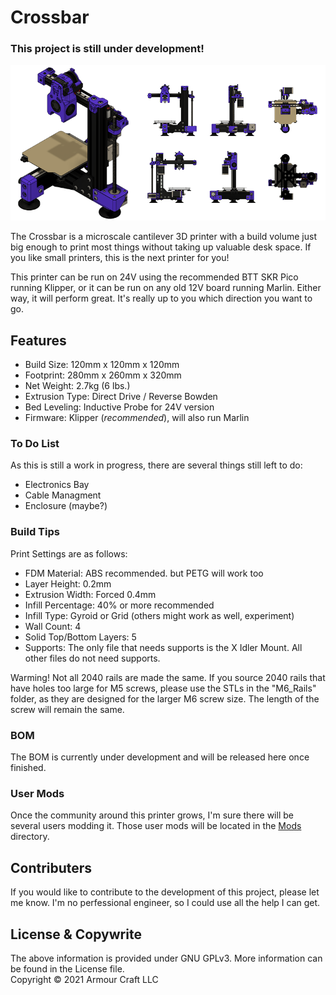 # Crossbar

### This project is still under development!

[<img alt="Crossbar v1" width="800px" src="Images/Cover_Img.png" />](https://github.com/armourcraft/Crossbar/tree/main/Images/ "Teensy Images")

The Crossbar is a microscale cantilever 3D printer with a build volume just big enough to print most things without taking up valuable desk space. If you like small printers, this is the next printer for you!

This printer can be run on 24V using the recommended BTT SKR Pico running Klipper, or it can be run on any old 12V board running Marlin. Either way, it will perform great. It's really up to you which direction you want to go.

## Features
- Build Size: 120mm x 120mm x 120mm
- Footprint: 280mm x 260mm x 320mm
- Net Weight: 2.7kg (6 lbs.)
- Extrusion Type: Direct Drive / Reverse Bowden
- Bed Leveling: Inductive Probe for 24V version
- Firmware: Klipper (*recommended*), will also run Marlin

### To Do List
As this is still a work in progress, there are several things still left to do:
- Electronics Bay
- Cable Managment
- Enclosure (maybe?)

### Build Tips
Print Settings are as follows:
- FDM Material: ABS recommended. but PETG will work too 
- Layer Height: 0.2mm
- Extrusion Width: Forced 0.4mm
- Infill Percentage: 40% or more recommended
- Infill Type: Gyroid or Grid (others might work as well, experiment)
- Wall Count: 4
- Solid Top/Bottom Layers: 5
- Supports: The only file that needs supports is the X Idler Mount. All other files do not need supports.

Warming! Not all 2040 rails are made the same. If you source 2040 rails that have holes too large for M5 screws, please use the STLs in the "M6_Rails" folder, as they are designed for the larger M6 screw size. The length of the screw will remain the same.

### BOM
The BOM is currently under development and will be released here once finished.

### User Mods
Once the community around this printer grows, I'm sure there will be several users modding it. Those user mods will be located in the [Mods](https://github.com/armourcraft/Crossbar/tree/main/Mods) directory.

## Contributers
If you would like to contribute to the development of this project, please let me know. I'm no perfessional engineer, so I could use all the help I can get.

## License & Copywrite
The above information is provided under GNU GPLv3. More information can be found in the License file.\
Copyright © 2021 Armour Craft LLC
